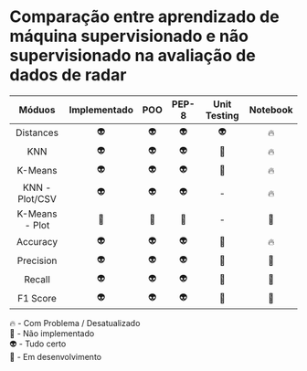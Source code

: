 # Comparação entre aprendizado de máquina supervisionado e não supervisionado na avaliação de dados de radar


|      Móduos      | Implementado |    POO     |   PEP-8    | Unit Testing | Notebook |
| :--------------: | :----------: | :--------: | :--------: | :----------: | :------: |
|    Distances     |   :alien:    |  :alien:   |  :alien:   |   :alien:    |  :fire:  |
|       KNN        |   :alien:    |  :alien:   |  :alien:   |    :poop:    |  :fire:  |
|     K-Means      |   :alien:    |  :alien:   |  :alien:   |    :poop:    |  :fire:  |
|  KNN - Plot/CSV  |   :alien:    |  :alien:   |  :alien:   |      -       |  :fire:  |
|  K-Means - Plot  |    :poop:    |   :poop:   |   :poop:   |      -       |  :poop:  |
|     Accuracy     |   :alien:    |  :alien:   |  :alien:   |    :poop:    |  :fire:  |
|     Precision    |   :alien:    |  :alien:   |  :alien:   |    :poop:    |  :poop:  |
|      Recall      |   :alien:    |  :alien:   |  :alien:   |    :poop:    |  :poop:  |
|     F1 Score     |   :alien:    |  :alien:   |  :alien:   |    :poop:    |  :poop:  |


:fire: - Com Problema / Desatualizado<br>
:poop: - Não implementado<br>
:alien: - Tudo certo<br>
:rocket: - Em desenvolvimento<br>
